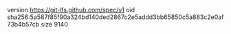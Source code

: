 version https://git-lfs.github.com/spec/v1
oid sha256:5a587f85f90a324bd140ded2867c2e5addd3bb65850c5a883c2e0af73b4b57cb
size 9140
